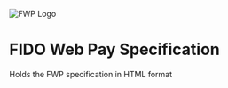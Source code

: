 
![FWP Logo](https://fido-web-pay.github.io/specification/images/fwp.svg)

# FIDO Web Pay Specification
Holds the FWP specification in HTML format
